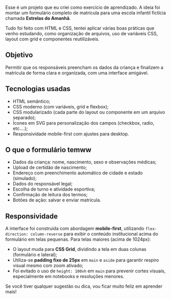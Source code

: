 Esse é um projeto que eu criei como exercício de aprendizado. A ideia foi montar um formulário completo de matrícula para uma escola infantil fictícia chamada **Estrelas do Amanhã**. 

Tudo foi feito com HTML e CSS, tentei aplicar várias boas práticas que venho estudando, como organização de arquivos, uso de variáveis CSS, layout com grid e componentes reutilizáveis.

## Objetivo

Permitir que os responsáveis preencham os dados da criança e finalizem a matrícula de forma clara e organizada, com uma interface amigável.

## Tecnologias usadas

- HTML semântico;
- CSS moderno (com variáveis, grid e flexbox);
- CSS modularizado (cada parte do layout ou componente em um arquivo separado);
- Ícones em SVG para personalização dos campos (checkbox, radio, etc....);
- Responsividade mobile-first com ajustes para desktop.

## O que o formulário temww

- Dados da criança: nome, nascimento, sexo e observações médicas;
- Upload de certidão de nascimento;
- Endereço com preenchimento automático de cidade e estado (simulado);
- Dados do responsável legal;
- Escolha de turno e atividade esportiva;
- Confirmação de leitura dos termos;
- Botões de ação: salvar e enviar matrícula.

## Responsividade

A interface foi construída com abordagem **mobile-first**, utilizando `flex-direction: column-reverse` para exibir o conteúdo institucional acima do formulário em telas pequenas. Para telas maiores (acima de 1024px):

- O layout muda para **CSS Grid**, dividindo a tela em duas colunas (formulário e lateral);
- Utiliza-se **padding fixo de 25px** em `main` e `aside` para garantir respiro visual mesmo com zoom ativado;
- Foi evitado o uso de `height: 100vh` em `main` para prevenir cortes visuais, especialmente em notebooks e resoluções menores.

Se você tiver qualquer sugestão ou dica, vou ficar muito feliz em aprender mais!
